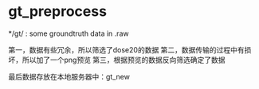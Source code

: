 # gt_preprocess

*/gt/ : some groundtruth data in .raw

第一，数据有些冗余，所以筛选了dose20的数据
第二，数据传输的过程中有损坏，所以加了一个png预览
第三，根据预览的数据反向筛选确定了数据

最后数据存放在本地服务器中：gt_new

